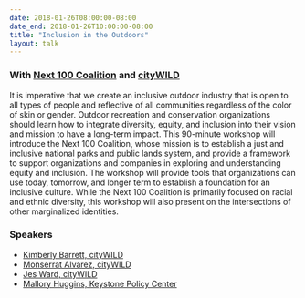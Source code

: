 ```yaml
---
date: 2018-01-26T08:00:00-08:00
date_end: 2018-01-26T10:00:00-08:00
title: "Inclusion in the Outdoors"
layout: talk
---
```


### With [Next 100 Coalition](http://next100coalition.org/) and [cityWILD](http://www.citywild.org/)

It is imperative that we create an inclusive outdoor industry that is open to all types of people and reflective of all communities regardless of the color of skin or gender. Outdoor recreation and conservation organizations should learn how to integrate diversity, equity, and inclusion into their vision and mission to have a long-term impact. This 90-minute workshop will introduce the Next 100 Coalition, whose mission is to establish a just and inclusive national parks and public lands system, and provide a framework to support organizations and companies in exploring and understanding equity and inclusion. The workshop will provide tools that organizations can use today, tomorrow, and longer term to establish a foundation for an inclusive culture. While the Next 100 Coalition is primarily focused on racial and ethnic diversity, this workshop will also present on the intersections of other marginalized identities.

### Speakers
- [Kimberly Barrett, cityWILD](http://www.citywild.org)
- [Monserrat Alvarez, cityWILD](http://www.citywild.org)
- [Jes Ward, cityWILD](http://www.citywild.org)
- [Mallory Huggins, Keystone Policy Center](https://www.keystone.org/)
